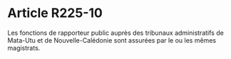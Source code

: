 # Article R225-10

Les fonctions de  rapporteur public auprès des tribunaux administratifs de Mata-Utu et de Nouvelle-Calédonie sont assurées par le ou les mêmes magistrats.
